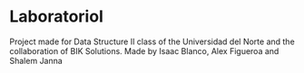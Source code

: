# LaboratorioI
Project made for Data Structure II class of the Universidad del Norte and the collaboration of BIK Solutions.
Made by Isaac Blanco, Alex Figueroa and Shalem Janna
